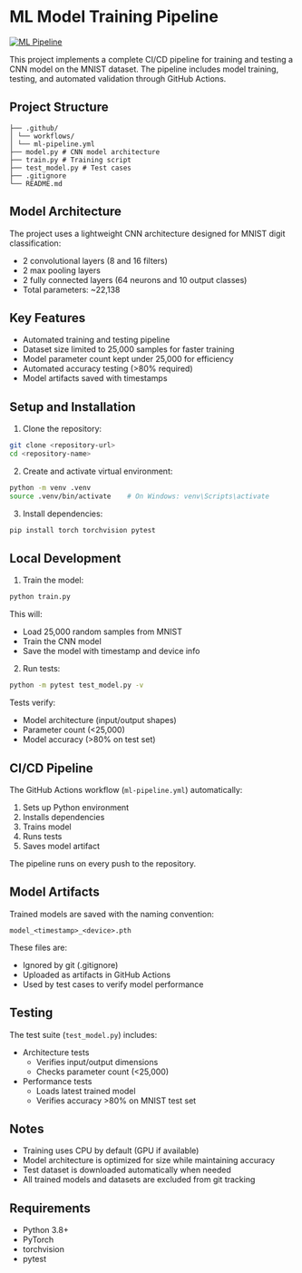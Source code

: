 # ML Model Training Pipeline

[![ML Pipeline](https://github.com/sawandarekar/era_v3_assignment_5_v1/actions/workflows/ml-pipeline.yml/badge.svg)](https://github.com/sawandarekar/era_v3_assignment_5_v1/actions/workflows/ml-pipeline.yml)

This project implements a complete CI/CD pipeline for training and testing a CNN model on the MNIST dataset. The pipeline includes model training, testing, and automated validation through GitHub Actions.

## Project Structure        

```
├── .github/
│ └── workflows/
│ └── ml-pipeline.yml
├── model.py # CNN model architecture
├── train.py # Training script
├── test_model.py # Test cases
├── .gitignore
└── README.md
```

## Model Architecture

The project uses a lightweight CNN architecture designed for MNIST digit classification:
- 2 convolutional layers (8 and 16 filters)
- 2 max pooling layers
- 2 fully connected layers (64 neurons and 10 output classes)
- Total parameters: ~22,138

## Key Features

- Automated training and testing pipeline
- Dataset size limited to 25,000 samples for faster training
- Model parameter count kept under 25,000 for efficiency
- Automated accuracy testing (>80% required)
- Model artifacts saved with timestamps

## Setup and Installation

1. Clone the repository:
```bash
git clone <repository-url>
cd <repository-name>
```

2. Create and activate virtual environment:
```bash
python -m venv .venv
source .venv/bin/activate    # On Windows: venv\Scripts\activate
```


3. Install dependencies:
```bash
pip install torch torchvision pytest
```


## Local Development

1. Train the model:
```bash
python train.py
```
This will:
- Load 25,000 random samples from MNIST
- Train the CNN model
- Save the model with timestamp and device info

2. Run tests:
```bash
python -m pytest test_model.py -v
```
Tests verify:
- Model architecture (input/output shapes)
- Parameter count (<25,000)
- Model accuracy (>80% on test set)

## CI/CD Pipeline

The GitHub Actions workflow (`ml-pipeline.yml`) automatically:
1. Sets up Python environment
2. Installs dependencies
3. Trains model
4. Runs tests
5. Saves model artifact

The pipeline runs on every push to the repository.

## Model Artifacts

Trained models are saved with the naming convention:
```
model_<timestamp>_<device>.pth
```

These files are:
- Ignored by git (.gitignore)
- Uploaded as artifacts in GitHub Actions
- Used by test cases to verify model performance

## Testing

The test suite (`test_model.py`) includes:
- Architecture tests
  - Verifies input/output dimensions
  - Checks parameter count (<25,000)
- Performance tests
  - Loads latest trained model
  - Verifies accuracy >80% on MNIST test set

## Notes

- Training uses CPU by default (GPU if available)
- Model architecture is optimized for size while maintaining accuracy
- Test dataset is downloaded automatically when needed
- All trained models and datasets are excluded from git tracking

## Requirements

- Python 3.8+
- PyTorch
- torchvision
- pytest
